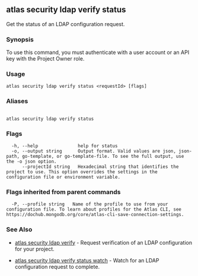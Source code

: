 ## atlas security ldap verify status

Get the status of an LDAP configuration request.


### Synopsis

To use this command, you must authenticate with a user account or an API key with the Project Owner role.


### Usage
```
atlas security ldap verify status <requestId> [flags]
```

### Aliases
```

atlas security ldap verify status
```



### Flags

```
  -h, --help               help for status
  -o, --output string      Output format. Valid values are json, json-path, go-template, or go-template-file. To see the full output, use the -o json option.
      --projectId string   Hexadecimal string that identifies the project to use. This option overrides the settings in the configuration file or environment variable.

```


### Flags inherited from parent commands

```
  -P, --profile string   Name of the profile to use from your configuration file. To learn about profiles for the Atlas CLI, see https://dochub.mongodb.org/core/atlas-cli-save-connection-settings.

```

### See Also


* [atlas security ldap verify](atlas_security_ldap_verify.md)	- Request verification of an LDAP configuration for your project.

* [atlas security ldap verify status watch](atlas_security_ldap_verify_status_watch.md)	- Watch for an LDAP configuration request to complete.



